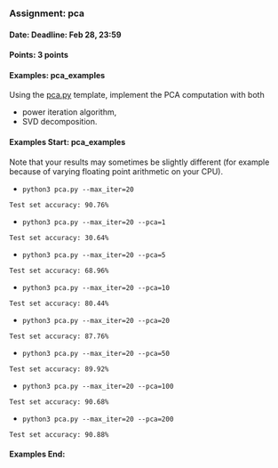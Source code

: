 ### Assignment: pca
#### Date: Deadline: Feb 28, 23:59
#### Points: 3 points
#### Examples: pca_examples

Using the [pca.py](https://github.com/ufal/npfl129/tree/master/labs/11/pca.py)
template, implement the PCA computation with both
- power iteration algorithm,
- SVD decomposition.

#### Examples Start: pca_examples
Note that your results may sometimes be slightly different (for example because of varying floating point arithmetic on your CPU).
- `python3 pca.py --max_iter=20`
```
Test set accuracy: 90.76%
```
- `python3 pca.py --max_iter=20 --pca=1`
```
Test set accuracy: 30.64%
```
- `python3 pca.py --max_iter=20 --pca=5`
```
Test set accuracy: 68.96%
```
- `python3 pca.py --max_iter=20 --pca=10`
```
Test set accuracy: 80.44%
```
- `python3 pca.py --max_iter=20 --pca=20`
```
Test set accuracy: 87.76%
```
- `python3 pca.py --max_iter=20 --pca=50`
```
Test set accuracy: 89.92%
```
- `python3 pca.py --max_iter=20 --pca=100`
```
Test set accuracy: 90.68%
```
- `python3 pca.py --max_iter=20 --pca=200`
```
Test set accuracy: 90.88%
```
#### Examples End:
